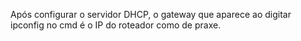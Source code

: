 Após configurar o servidor DHCP, o gateway que aparece ao digitar ipconfig no cmd é o IP do roteador como de praxe.